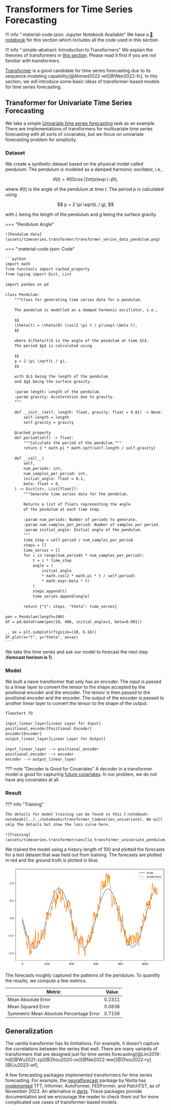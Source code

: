 # Transformers for Time Series Forecasting

!!! info ":material-code-json: Jupyter Notebook Available"
    We have a [:notebook: notebook](../../notebooks/transformer_timeseries_univariate) for this section which includes all the code used in this section.


!!! info ":simple-abstract: Introduction to Transformers"
    We explain the theories of transformers in [this section](../transformers/transformers.vanilla.md). Please read it first if you are not familiar with transformers.


[Transformer](../transformers/transformers.vanilla.md) is a good candidate for time series forecasting due to its sequence modeling capability[@Ahmed2022-wl][@Wen2022-fc]. In this section, we will introduce some basic ideas of transformer-based models for time series forecasting.

## Transformer for Univariate Time Series Forecasting

We take a simple [Univariate time series forecasting](../time-series/timeseries-forecast.tasks.md) task as an example. There are implementations of transformers for multivariate time series forecasting with all sorts of covariates, but we focus on univariate forecasting problem for simplicity.


### Dataset

We create a synthetic dataset based on the physical model called pendulum. The pendulum is modeled as a damped harmonic oscillator, i.e.,

$$
\theta(t) = \theta(0) \cos(2 \pi t / p)\exp(-\beta t),
$$

where $\theta(t)$ is the angle of the pendulum at time $t$.
The period $p$ is calculated using

$$
p = 2 \pi \sqrt(L / g),
$$

with $L$ being the length of the pendulum and $g$ being the surface gravity.

=== "Pendulum Angle"

    ![Pendulum data](assets/timeseries.transformer/transformer_series_data_pendulum.png)

=== ":material-code-json: Code"

    ```python
    import math
    from functools import cached_property
    from typing import Dict, List

    import pandas as pd

    class Pendulum:
        """Class for generating time series data for a pendulum.

        The pendulum is modelled as a damped harmonic oscillator, i.e.,

        $$
        \theta(t) = \theta(0) \cos(2 \pi t / p)\exp(-\beta t),
        $$

        where $\theta(t)$ is the angle of the pendulum at time $t$.
        The period $p$ is calculated using

        $$
        p = 2 \pi \sqrt(L / g),
        $$

        with $L$ being the length of the pendulum
        and $g$ being the surface gravity.

        :param length: Length of the pendulum.
        :param gravity: Acceleration due to gravity.
        """

        def __init__(self, length: float, gravity: float = 9.81) -> None:
            self.length = length
            self.gravity = gravity

        @cached_property
        def period(self) -> float:
            """Calculate the period of the pendulum."""
            return 2 * math.pi * math.sqrt(self.length / self.gravity)

        def __call__(
            self,
            num_periods: int,
            num_samples_per_period: int,
            initial_angle: float = 0.1,
            beta: float = 0,
        ) -> Dict[str, List[float]]:
            """Generate time series data for the pendulum.

            Returns a list of floats representing the angle
            of the pendulum at each time step.

            :param num_periods: Number of periods to generate.
            :param num_samples_per_period: Number of samples per period.
            :param initial_angle: Initial angle of the pendulum.
            """
            time_step = self.period / num_samples_per_period
            steps = []
            time_series = []
            for i in range(num_periods * num_samples_per_period):
                t = i * time_step
                angle = (
                    initial_angle
                    * math.cos(2 * math.pi * t / self.period)
                    * math.exp(-beta * t)
                )
                steps.append(t)
                time_series.append(angle)

            return {"t": steps, "theta": time_series}

    pen = Pendulum(length=100)
    df = pd.DataFrame(pen(10, 400, initial_angle=1, beta=0.001))

    _, ax = plt.subplots(figsize=(10, 6.18))
    df.plot(x="t", y="theta", ax=ax)
    ```

We take this time series and ask our model to forecast the next step (**forecast horizon is 1**).


### Model

We built a naive transformer that only has an encoder. The input is passed to a linear layer to convert the tensor to the shape accepted by the positional encoder and the encoder. The tensor is then passed to the positional encoder and the encoder. The output of the encoder is passed to another linear layer to convert the tensor to the shape of the output.

```mermaid
flowchart TD

input_linear_layer[Linear Layer for Input]
positional_encoder[Positional Encoder]
encoder[Encoder]
output_linear_layer[Linear Layer for Output]

input_linear_layer --> positional_encoder
positional_encoder --> encoder
encoder --> output_linear_layer
```


??? note "Decoder is Good for Covariates"
    A decoder in a transformer model is good for capturing [future covariates](../time-series/timeseries-forecast.tasks.md). In our problem, we do not have any covariates at all.



### Result

??? info "Training"

    The details for model training can be found in this [:notebook: notebook](../../notebooks/transformer_timeseries_univariate). We will skip the details but show the loss curve here.

    ![Training](assets/timeseries.transformer/vanilla_transformer_univariate_pendulum_training.png)

We trained the model using a history length of 100 and plotted the forecasts for a test dataset that was held out from training. The forecasts are plotted in red and the ground truth is plotted in blue.

![Vanilla Transformer Result (Univariate, Horizon 1)](assets/timeseries.transformer/transformer_univariate_forecasting_result.png)

The forecasts roughly captured the patterns of the pendulum. To quantify the results, we compute a few metrics.

| Metric | Value |
| --- | --- |
| Mean Absolute Error | 0.2311 |
| Mean Squared Error | 0.0836 |
| Symmetric Mean Absolute Percentage Error | 0.7106 |


## Generalization

The vanilla transformer has its limitations. For example, it doesn't capture the correlations between the series that well. There are many variants of transformers that are designed just for time series forecasting[@Lim2019-hd][@Wu2021-zp][@Zhou2020-ov][@Nie2022-ww][@Zhou2022-ry][@Liu2023-wf].

A few forecasting packages implemented transformers for time series forecasting. For example, the [neuralforecast](https://github.com/Nixtla/neuralforecast) package by Nixtla has [implemented](https://nixtla.mintlify.app/neuralforecast/models.html#c-transformer-based) TFT, Informer, AutoFormer, FEDFormer, and PatchTST, as of November 2023. An alternative is [darts](https://github.com/unit8co/darts). These packages provide documentation and we encourage the reader to check them out for more complicated use cases of transformer-based models.
